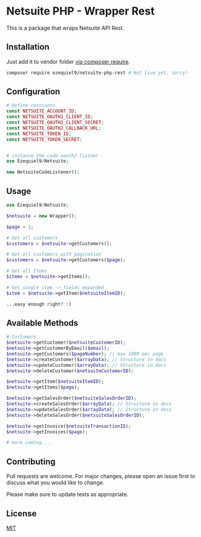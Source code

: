 # Netsuite PHP - Wrapper Rest

This is a package that wraps Netsuite API Rest.

## Installation

Just add it to vendor folder [via composer require](https://getcomposer.org/).

```bash
composer require ezequiel9/netsuite-php-rest # Not live yet, sorry! 
```

## Configuration

```php
# Define constants
const NETSUITE_ACCOUNT_ID;
const NETSUITE_OAUTH2_CLIENT_ID;
const NETSUITE_OAUTH2_CLIENT_SECRET;
const NETSUITE_OAUTH2_CALLBACK_URL;
const NETSUITE_TOKEN_ID;
const NETSUITE_TOKEN_SECRET;


# instance the code oauth2 listner
use Ezequiel9/Netsuite;

new NetsuiteCodeListener();


```



## Usage

```php
use Ezequiel9/Netsuite;

$netsuite = new Wrapper();

$page = 1;

# Get all customers
$customers = $netsuite->getCustomers();

# Get all customers with pagination
$customers = $netsuite->getCustomers($page);

# Get all Items
$items = $netsuite->getItems();

# Get single item -> fields expanded
$item = $netsuite->getItem($netsuiteItemID);

...easy enough right? :)

```

## Available Methods

```php
# Customers
$netsuite->getCustomer($netsuiteCustomerID);
$netsuite->getCustomerByEmail($email);
$netsuite->getCustomers($pageNumber); // max 1000 per page
$netsuite->createCustomer($arrayData); // Structure in docs
$netsuite->updateCustomer($arrayData); // Structure in docs
$netsuite->deleteCustomer($netsuiteCustomerID);

$netsuite->getItem($netsuiteItemID);
$netsuite->getItems($page);

$netsuite->getSalesOrder($netsuiteSalesOrderID);
$netsuite->createSalesOrder($arrayData); // Structure in docs
$netsuite->updateSalesOrder($arrayData); // Structure in docs
$netsuite->deleteSalesOrder($netsuiteSalesOrderID);

$netsuite->getInvoice($netsuiteTransactionID);
$netsuite->getInvoices($page);

# more coming....

```


## Contributing
Pull requests are welcome. For major changes, please open an issue first to discuss what you would like to change.

Please make sure to update tests as appropriate.

## License
[MIT](https://choosealicense.com/licenses/mit/)
